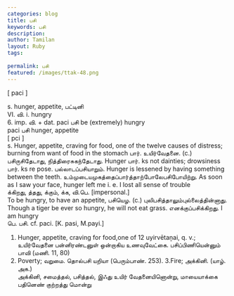 ```yaml
---
categories: blog
title: பசி
keywords: பசி
description: 
author: Tamilan
layout: Ruby
tags: 
 
permalink: பசி
featured: /images/ttak-48.png
---
```

  
[ paci ]  
  
s. hunger, appetite, பட்டினி  
VI. வி. i. hungry  
6. imp. வி. + dat. paci பசி be (extremely) hungry  
paci பசி hunger, appetite  
[ pci ]  
s. Hunger, appetite, craving for food, one of the twelve causes of distress; burning from want of food in the stomach பார். உயிர்வேதனை. (c.) பசிருசிதேடாது, நித்திரைசுகந்தேடாது. Hunger பார். ks not dainties; drowsiness பார். ks re pose. பல்லாடப்பசியாறும். Hunger is lessened by having something between the teeth. உம்முடையமுகத்தைப்பார்த்தாற்போலேபசிபோயிற்று. As soon as I saw your face, hunger left me i. e. I lost all sense of trouble  
க்கிறது, த்தது, க்கும், க்க, வி.பெ. [impersonal.]  
To be hungry, to have an appetite, பசியெழ. (c.) புலிபசித்தாலும்புல்லைத்தின்னாது. Though a tiger be ever so hungry, he will not eat grass. எனக்குப்பசிக்கிறது. I am hungry  
பெ. பசி. cf. paci. [K. pasi, M.payi.]  
1. Hunger, appetite, craving for food,one of 12 uyirvētaṉai, q. v.; உயிர்வேதனை பன்னிரண்டனுள் ஒன்றாகிய உணவுவேட்கை. பசிப்பிணியென்னும் பாவி (மணி. 11, 80)  
2. Poverty; வறுமை. தொல்பசி யறியா (பெரும்பாண். 253). 3.Fire; அக்கினி. (யாழ். அக.)  
அக்கினி, சமைத்தல், பசித்தல், இஃது உயிர் வேதனையினொன்று, மாயையாக்கை பதினெண் குற்றத்து மொன்று
